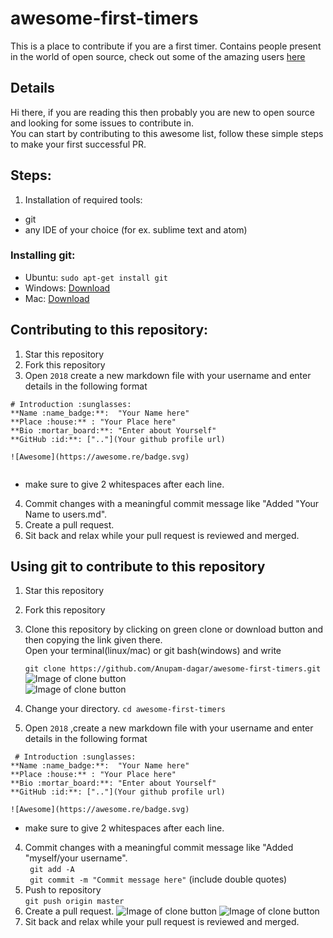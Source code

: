 # awesome-first-timers

This is a place to contribute if you are a first timer. Contains people present in the world of open source, check out some of the amazing users [here](http://www.anupamdagar.me/awesome-first-timers/users)

## Details

Hi there, if you are reading this then probably you are new to open source and looking for some issues to contribute in.  
You can start by contributing to this awesome list, follow these simple steps to make your first successful PR.  

## Steps:

1. Installation of required tools:
* git
* any IDE of your choice (for ex. sublime text and atom)

### Installing git:

- Ubuntu:  `sudo apt-get install git`
- Windows: [Download](https://git-scm.com/download/win)
- Mac: [Download](https://git-scm.com/download/mac)

## Contributing to this repository:

1. Star this repository
2. Fork this repository
3. Open `2018` create a new markdown file with your username  and enter details in the following format  
```
# Introduction :sunglasses:
**Name :name_badge:**:  "Your Name here"
**Place :house:** : "Your Place here"  
**Bio :mortar_board:**: "Enter about Yourself" 
**GitHub :id:**: [".."](Your github profile url)  

![Awesome](https://awesome.re/badge.svg)
 
```
   * make sure to give 2 whitespaces after each line.  
4. Commit changes with a meaningful commit message like "Added "Your Name to users.md". 
5. Create a pull request.
6. Sit back and relax while your pull request is reviewed and merged.

## Using git to contribute to this repository  
1. Star this repository
2. Fork this repository
3. Clone this repository by clicking on green clone or download button and then copying the link given there.  
   Open your terminal(linux/mac) or git bash(windows) and write 

   ```git clone https://github.com/Anupam-dagar/awesome-first-timers.git```  
![Image of clone button](https://raw.githubusercontent.com/Anupam-dagar/awesome-first-timers/master/img/clone.png)  
![Image of clone button](https://raw.githubusercontent.com/Anupam-dagar/awesome-first-timers/master/img/clonelink.png)
4. Change your directory.
   ```cd awesome-first-timers```  
3. Open `2018` ,create a new markdown file with your username and enter details in the following format  
```
 # Introduction :sunglasses:
**Name :name_badge:**:  "Your Name here"
**Place :house:** : "Your Place here"  
**Bio :mortar_board:**: "Enter about Yourself" 
**GitHub :id:**: [".."](Your github profile url)  

![Awesome](https://awesome.re/badge.svg)
```
   * make sure to give 2 whitespaces after each line.  
4. Commit changes with a meaningful commit message like "Added "myself/your username".  
   ``` git add -A```  
   ``` git commit -m "Commit message here"``` (include double quotes)
5. Push to repository  
   ```git push origin master```
6. Create a pull request.
![Image of clone button](https://raw.githubusercontent.com/Anupam-dagar/awesome-first-timers/master/img/PR.png)
![Image of clone button](https://raw.githubusercontent.com/Anupam-dagar/awesome-first-timers/master/img/PRnew.png)
7. Sit back and relax while your pull request is reviewed and merged.
